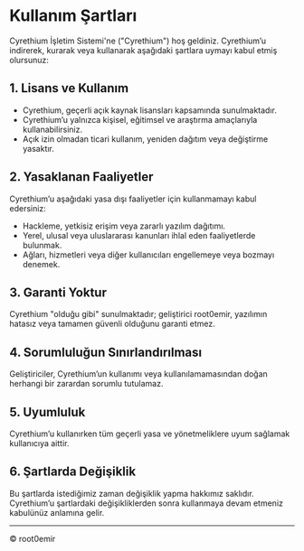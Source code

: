 # Kullanım Şartları

Cyrethium İşletim Sistemi'ne ("Cyrethium") hoş geldiniz. Cyrethium’u indirerek, kurarak veya kullanarak aşağıdaki şartlara uymayı kabul etmiş olursunuz:

## 1. Lisans ve Kullanım

- Cyrethium, geçerli açık kaynak lisansları kapsamında sunulmaktadır.  
- Cyrethium’u yalnızca kişisel, eğitimsel ve araştırma amaçlarıyla kullanabilirsiniz.  
- Açık izin olmadan ticari kullanım, yeniden dağıtım veya değiştirme yasaktır.

## 2. Yasaklanan Faaliyetler

Cyrethium’u aşağıdaki yasa dışı faaliyetler için kullanmamayı kabul edersiniz:

- Hackleme, yetkisiz erişim veya zararlı yazılım dağıtımı.  
- Yerel, ulusal veya uluslararası kanunları ihlal eden faaliyetlerde bulunmak.  
- Ağları, hizmetleri veya diğer kullanıcıları engellemeye veya bozmayı denemek.

## 3. Garanti Yoktur

Cyrethium "olduğu gibi" sunulmaktadır; geliştirici root0emir, yazılımın hatasız veya tamamen güvenli olduğunu garanti etmez.

## 4. Sorumluluğun Sınırlandırılması

Geliştiriciler, Cyrethium’un kullanımı veya kullanılamamasından doğan herhangi bir zarardan sorumlu tutulamaz.

## 5. Uyumluluk

Cyrethium’u kullanırken tüm geçerli yasa ve yönetmeliklere uyum sağlamak kullanıcıya aittir.

## 6. Şartlarda Değişiklik

Bu şartlarda istediğimiz zaman değişiklik yapma hakkımız saklıdır. Cyrethium’u şartlardaki değişikliklerden sonra kullanmaya devam etmeniz kabulünüz anlamına gelir.

---

© root0emir
